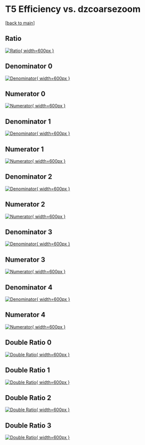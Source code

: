 # T5 Efficiency vs. dzcoarsezoom

[[back to main](./)]



## Ratio

[![Ratio](../mtv/var/T5_vtr_13_0_eff_dzcoarsezoom.png){ width=600px }](../mtv/var/T5_vtr_13_0_eff_dzcoarsezoom.pdf)

## Denominator 0

[![Denominator](../mtv/den/T5_vtr_13_0_eff_dzcoarsezoom_den0.png){ width=600px }](../mtv/den/T5_vtr_13_0_eff_dzcoarsezoom_den0.pdf)

## Numerator 0

[![Numerator](../mtv/num/T5_vtr_13_0_eff_dzcoarsezoom_num0.png){ width=600px }](../mtv/num/T5_vtr_13_0_eff_dzcoarsezoom_num0.pdf)

## Denominator 1

[![Denominator](../mtv/den/T5_vtr_13_0_eff_dzcoarsezoom_den1.png){ width=600px }](../mtv/den/T5_vtr_13_0_eff_dzcoarsezoom_den1.pdf)

## Numerator 1

[![Numerator](../mtv/num/T5_vtr_13_0_eff_dzcoarsezoom_num1.png){ width=600px }](../mtv/num/T5_vtr_13_0_eff_dzcoarsezoom_num1.pdf)

## Denominator 2

[![Denominator](../mtv/den/T5_vtr_13_0_eff_dzcoarsezoom_den2.png){ width=600px }](../mtv/den/T5_vtr_13_0_eff_dzcoarsezoom_den2.pdf)

## Numerator 2

[![Numerator](../mtv/num/T5_vtr_13_0_eff_dzcoarsezoom_num2.png){ width=600px }](../mtv/num/T5_vtr_13_0_eff_dzcoarsezoom_num2.pdf)

## Denominator 3

[![Denominator](../mtv/den/T5_vtr_13_0_eff_dzcoarsezoom_den3.png){ width=600px }](../mtv/den/T5_vtr_13_0_eff_dzcoarsezoom_den3.pdf)

## Numerator 3

[![Numerator](../mtv/num/T5_vtr_13_0_eff_dzcoarsezoom_num3.png){ width=600px }](../mtv/num/T5_vtr_13_0_eff_dzcoarsezoom_num3.pdf)

## Denominator 4

[![Denominator](../mtv/den/T5_vtr_13_0_eff_dzcoarsezoom_den4.png){ width=600px }](../mtv/den/T5_vtr_13_0_eff_dzcoarsezoom_den4.pdf)

## Numerator 4

[![Numerator](../mtv/num/T5_vtr_13_0_eff_dzcoarsezoom_num4.png){ width=600px }](../mtv/num/T5_vtr_13_0_eff_dzcoarsezoom_num4.pdf)

## Double Ratio 0

[![Double Ratio](../mtv/ratio/T5_vtr_13_0_eff_dzcoarsezoom_ratio0.png){ width=600px }](../mtv/ratio/T5_vtr_13_0_eff_dzcoarsezoom_ratio0.pdf)

## Double Ratio 1

[![Double Ratio](../mtv/ratio/T5_vtr_13_0_eff_dzcoarsezoom_ratio1.png){ width=600px }](../mtv/ratio/T5_vtr_13_0_eff_dzcoarsezoom_ratio1.pdf)

## Double Ratio 2

[![Double Ratio](../mtv/ratio/T5_vtr_13_0_eff_dzcoarsezoom_ratio2.png){ width=600px }](../mtv/ratio/T5_vtr_13_0_eff_dzcoarsezoom_ratio2.pdf)

## Double Ratio 3

[![Double Ratio](../mtv/ratio/T5_vtr_13_0_eff_dzcoarsezoom_ratio3.png){ width=600px }](../mtv/ratio/T5_vtr_13_0_eff_dzcoarsezoom_ratio3.pdf)

